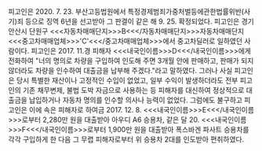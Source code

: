 피고인은 2020. 7. 23. 부산고등법원에서 특정경제범죄가중처벌등에관한법률위반(사기)죄 등으로 징역 6년을 선고받아 그 판결이 같은 해 9. 25. 확정되었다.
피고인은 경기 안산시 단원구 <<<자동차매매단지>>>B<<</자동차매매단지>>>자동차매매단지 <<<중고차매매업체>>>'C'<<</중고차매매업체>>>에서 중고차딜러로 일하였던 사람이다.
피고인은 2017. 11.경 피해자 <<<내국인이름>>>D<<</내국인이름>>>에게 전화하여 "너의 명의로 차량을 구입하여 인도해 주면 3개월 안에 판매하고, 판매가 되지 않더라도 차량을 인수하여 대출금을 납부해 주겠다."라고 말하였다.
그러나 사실 피고인은 당시 특별한 재산이나 고정적인 수입이 없었고, 일부 수익이 발생하더라도 전부 피고인의 기존 채무변제, 불법 도박 자금으로 사용하는 등 피해자를 대신하여 정상적으로 대출금을 납입하거나 자동차 명의를 인수할 의사나 능력이 없었다.
그럼에도 불구하고 피고인은 이에 속은 피해자로 하여금 2017. 12. 8. <<<내국인이름>>>E<<</내국인이름>>>로부터 2,280만 원을 대출받아 아우디 A6 승용차, 같은 달 20. <<<내국인이름>>>F<<</내국인이름>>>로부터 1,900만 원을 대출받아 폭스바겐 파사트 승용차를 각각 구입하게 한 다음 그 무렵 피해자로부터 위 승용차 2대를 인도받아 편취하였다.